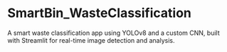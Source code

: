 # SmartBin_WasteClassification
A smart waste classification app using YOLOv8 and a custom CNN, built with Streamlit for real-time image detection and analysis.

